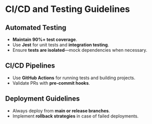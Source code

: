 <!-- .github/prompts/ci-cd-testing.prompt.md -->

# CI/CD and Testing Guidelines

## Automated Testing

- **Maintain 90%+ test coverage**.
- Use **Jest** for unit tests and **integration testing**.
- Ensure **tests are isolated**—mock dependencies when necessary.

## CI/CD Pipelines

- Use **GitHub Actions** for running tests and building projects.
- Validate PRs with **pre-commit hooks**.

## Deployment Guidelines

- Always deploy from **main or release branches**.
- Implement **rollback strategies** in case of failed deployments.
